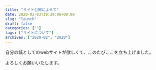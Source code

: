 ```yaml
---
title: "サイト公開によせて"
date: 2020-02-03T19:29:08+09:00
slug: "launch"
draft: false
categories: [""]
tags: ["サイトについて"]
archives: ["2020-02", "2020"]
---
```

自分の城としてのwebサイトが欲しくて、このたびここを立ち上げました。

よろしくお願いいたします。